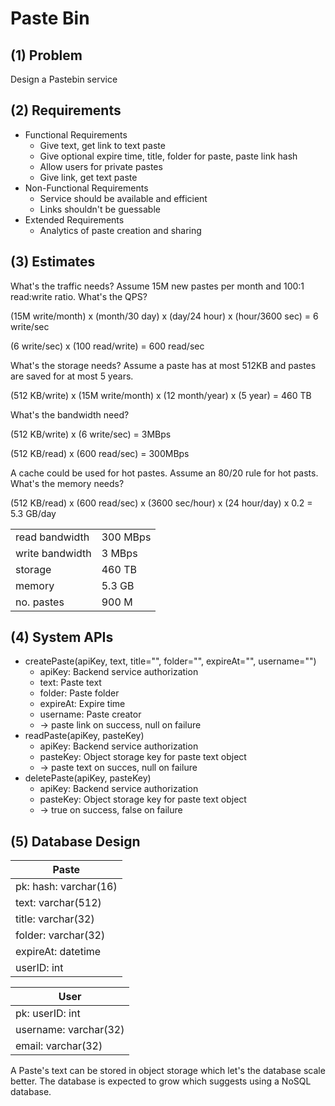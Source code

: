 # Paste Bin

## (1) Problem
Design a Pastebin service

## (2) Requirements
- Functional Requirements
  - Give text, get link to text paste
  - Give optional expire time, title, folder for paste, paste link hash
  - Allow users for private pastes
  - Give link, get text paste
- Non-Functional Requirements
  - Service should be available and efficient
  - Links shouldn't be guessable
- Extended Requirements
  - Analytics of paste creation and sharing

## (3) Estimates
What's the traffic needs? Assume 15M new pastes per month and 100:1 read:write ratio. What's the QPS?

(15M write/month) x (month/30 day) x (day/24 hour) x (hour/3600 sec) = 6 write/sec

(6 write/sec) x (100 read/write) = 600 read/sec

What's the storage needs? Assume a paste has at most 512KB and pastes are saved for at most 5 years.

(512 KB/write) x (15M write/month) x (12 month/year) x (5 year) = 460 TB

What's the bandwidth need?

(512 KB/write) x (6 write/sec) = 3MBps

(512 KB/read) x (600 read/sec) = 300MBps

A cache could be used for hot pastes. Assume an 80/20 rule for hot pasts. What's the memory needs?

(512 KB/read) x (600 read/sec) x (3600 sec/hour) x (24 hour/day) x 0.2 = 5.3 GB/day

|||
|---|---|
| read bandwidth | 300 MBps |
| write bandwidth | 3 MBps |
| storage | 460 TB |
| memory | 5.3 GB |
| no. pastes | 900 M |

## (4) System APIs
- createPaste(apiKey, text, title="", folder="", expireAt="", username="")
  - apiKey: Backend service authorization
  - text: Paste text
  - folder: Paste folder
  - expireAt: Expire time
  - username: Paste creator
  - -> paste link on success, null on failure
- readPaste(apiKey, pasteKey)
  - apiKey: Backend service authorization
  - pasteKey: Object storage key for paste text object
  - -> paste text on succes, null on failure
- deletePaste(apiKey, pasteKey)
  - apiKey: Backend service authorization
  - pasteKey: Object storage key for paste text object
  - -> true on success, false on failure

## (5) Database Design

| Paste |
|---|
| pk: hash: varchar(16) |
| text: varchar(512) |
| title: varchar(32) |
| folder: varchar(32) |
| expireAt: datetime |
| userID: int |

| User |
|---|
| pk: userID: int |
| username: varchar(32) |
| email: varchar(32) |

A Paste's text can be stored in object storage which let's the database scale better. The database is expected to grow which suggests using a NoSQL database.
